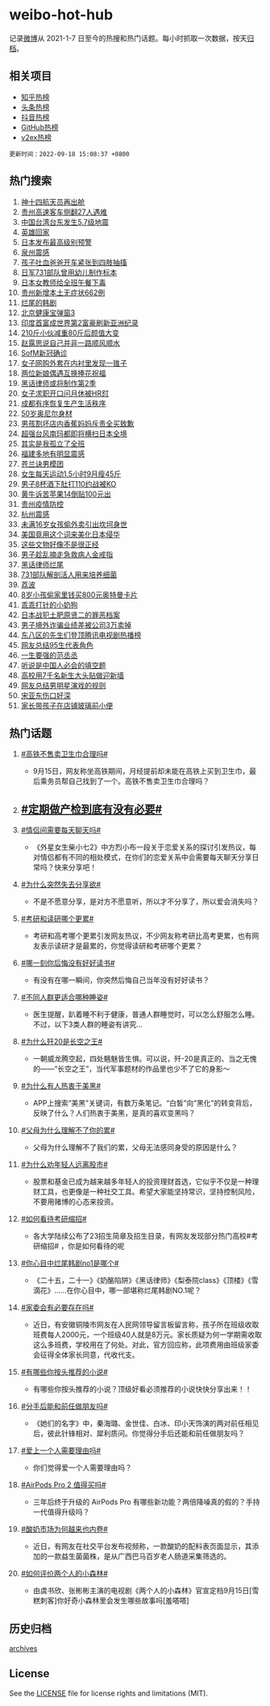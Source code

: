 # weibo-hot-hub

记录[微博](https://www.weibo.com)从 2021-1-7 日至今的热搜和热门话题。每小时抓取一次数据，按天[归档](archives)。

## 相关项目

- [知乎热榜](https://github.com/lonnyzhang423/zhihu-hot-hub)
- [头条热榜](https://github.com/lonnyzhang423/toutiao-hot-hub)
- [抖音热榜](https://github.com/lonnyzhang423/douyin-hot-hub)
- [GitHub热榜](https://github.com/lonnyzhang423/github-hot-hub)
- [v2ex热榜](https://github.com/lonnyzhang423/v2ex-hot-hub)


`更新时间：2022-09-18 15:08:37 +0800`

## 热门搜索

1. [神十四航天员再出舱](https://m.weibo.cn/search?containerid=100103type%3D1%26t%3D10%26q%3D%23%E7%A5%9E%E5%8D%81%E5%9B%9B%E8%88%AA%E5%A4%A9%E5%91%98%E5%86%8D%E5%87%BA%E8%88%B1%23&stream_entry_id=51&isnewpage=1&extparam=seat%3D1%26dgr%3D0%26filter_type%3Drealtimehot%26c_type%3D51%26pos%3D0%26cate%3D10103%26display_time%3D1663484916%26pre_seqid%3D1663484916438922721255&luicode=10000011&lfid=106003type%253D25%2526t%253D3%2526disable_hot%253D1%2526filter_type%253Drealtimehot)
1. [贵州高速客车侧翻27人遇难](https://m.weibo.cn/search?containerid=100103type%3D1%26t%3D10%26q%3D%E8%B4%B5%E5%B7%9E%E9%AB%98%E9%80%9F%E5%AE%A2%E8%BD%A6%E4%BE%A7%E7%BF%BB27%E4%BA%BA%E9%81%87%E9%9A%BE&stream_entry_id=31&isnewpage=1&extparam=seat%3D1%26band_rank%3D1%26filter_type%3Drealtimehot%26flag%3D16%26pos%3D0%26dgr%3D0%26lcate%3D5001%26realpos%3D1%26q%3D%25E8%25B4%25B5%25E5%25B7%259E%25E9%25AB%2598%25E9%2580%259F%25E5%25AE%25A2%25E8%25BD%25A6%25E4%25BE%25A7%25E7%25BF%25BB27%25E4%25BA%25BA%25E9%2581%2587%25E9%259A%25BE%26c_type%3D31%26cate%3D0%26display_time%3D1663484916%26pre_seqid%3D1663484916438922721255&luicode=10000011&lfid=106003type%253D25%2526t%253D3%2526disable_hot%253D1%2526filter_type%253Drealtimehot)
1. [中国台湾台东发生5.7级地震](https://m.weibo.cn/search?containerid=100103type%3D1%26t%3D10%26q%3D%23%E4%B8%AD%E5%9B%BD%E5%8F%B0%E6%B9%BE%E5%8F%B0%E4%B8%9C%E5%8F%91%E7%94%9F5.7%E7%BA%A7%E5%9C%B0%E9%9C%87%23&stream_entry_id=31&isnewpage=1&extparam=seat%3D1%26band_rank%3D2%26filter_type%3Drealtimehot%26flag%3D1%26pos%3D1%26dgr%3D0%26lcate%3D5001%26realpos%3D2%26q%3D%2523%25E4%25B8%25AD%25E5%259B%25BD%25E5%258F%25B0%25E6%25B9%25BE%25E5%258F%25B0%25E4%25B8%259C%25E5%258F%2591%25E7%2594%259F5.7%25E7%25BA%25A7%25E5%259C%25B0%25E9%259C%2587%2523%26c_type%3D31%26cate%3D0%26display_time%3D1663484916%26pre_seqid%3D1663484916438922721255&luicode=10000011&lfid=106003type%253D25%2526t%253D3%2526disable_hot%253D1%2526filter_type%253Drealtimehot)
1. [英雄回家](https://m.weibo.cn/search?containerid=100103type%3D1%26t%3D10%26q%3D%23%E8%8B%B1%E9%9B%84%E5%9B%9E%E5%AE%B6%23&stream_entry_id=31&isnewpage=1&extparam=seat%3D1%26band_rank%3D3%26filter_type%3Drealtimehot%26flag%3D0%26pos%3D2%26dgr%3D0%26lcate%3D5001%26realpos%3D3%26q%3D%2523%25E8%258B%25B1%25E9%259B%2584%25E5%259B%259E%25E5%25AE%25B6%2523%26c_type%3D31%26cate%3D0%26display_time%3D1663484916%26pre_seqid%3D1663484916438922721255&luicode=10000011&lfid=106003type%253D25%2526t%253D3%2526disable_hot%253D1%2526filter_type%253Drealtimehot)
1. [日本发布最高级别预警](https://m.weibo.cn/search?containerid=100103type%3D1%26t%3D10%26q%3D%23%E6%97%A5%E6%9C%AC%E5%8F%91%E5%B8%83%E6%9C%80%E9%AB%98%E7%BA%A7%E5%88%AB%E9%A2%84%E8%AD%A6%23&stream_entry_id=31&isnewpage=1&extparam=seat%3D1%26band_rank%3D4%26filter_type%3Drealtimehot%26flag%3D0%26pos%3D3%26dgr%3D0%26lcate%3D5001%26realpos%3D4%26q%3D%2523%25E6%2597%25A5%25E6%259C%25AC%25E5%258F%2591%25E5%25B8%2583%25E6%259C%2580%25E9%25AB%2598%25E7%25BA%25A7%25E5%2588%25AB%25E9%25A2%2584%25E8%25AD%25A6%2523%26c_type%3D31%26cate%3D0%26display_time%3D1663484916%26pre_seqid%3D1663484916438922721255&luicode=10000011&lfid=106003type%253D25%2526t%253D3%2526disable_hot%253D1%2526filter_type%253Drealtimehot)
1. [泉州震感](https://m.weibo.cn/search?containerid=100103type%3D1%26t%3D10%26q%3D%23%E6%B3%89%E5%B7%9E%E9%9C%87%E6%84%9F%23&stream_entry_id=31&isnewpage=1&extparam=seat%3D1%26band_rank%3D5%26filter_type%3Drealtimehot%26flag%3D1%26pos%3D4%26dgr%3D0%26lcate%3D5001%26realpos%3D5%26q%3D%2523%25E6%25B3%2589%25E5%25B7%259E%25E9%259C%2587%25E6%2584%259F%2523%26c_type%3D31%26cate%3D0%26display_time%3D1663484916%26pre_seqid%3D1663484916438922721255&luicode=10000011&lfid=106003type%253D25%2526t%253D3%2526disable_hot%253D1%2526filter_type%253Drealtimehot)
1. [孩子吐血爸爸开车紧张到四肢抽搐](https://m.weibo.cn/search?containerid=100103type%3D1%26t%3D10%26q%3D%23%E5%AD%A9%E5%AD%90%E5%90%90%E8%A1%80%E7%88%B8%E7%88%B8%E5%BC%80%E8%BD%A6%E7%B4%A7%E5%BC%A0%E5%88%B0%E5%9B%9B%E8%82%A2%E6%8A%BD%E6%90%90%23&stream_entry_id=31&isnewpage=1&extparam=seat%3D1%26band_rank%3D6%26filter_type%3Drealtimehot%26flag%3D2%26pos%3D5%26dgr%3D0%26lcate%3D5001%26realpos%3D6%26q%3D%2523%25E5%25AD%25A9%25E5%25AD%2590%25E5%2590%2590%25E8%25A1%2580%25E7%2588%25B8%25E7%2588%25B8%25E5%25BC%2580%25E8%25BD%25A6%25E7%25B4%25A7%25E5%25BC%25A0%25E5%2588%25B0%25E5%259B%259B%25E8%2582%25A2%25E6%258A%25BD%25E6%2590%2590%2523%26c_type%3D31%26cate%3D0%26display_time%3D1663484916%26pre_seqid%3D1663484916438922721255&luicode=10000011&lfid=106003type%253D25%2526t%253D3%2526disable_hot%253D1%2526filter_type%253Drealtimehot)
1. [日军731部队曾用幼儿制作标本](https://m.weibo.cn/search?containerid=100103type%3D1%26t%3D10%26q%3D%23%E6%97%A5%E5%86%9B731%E9%83%A8%E9%98%9F%E6%9B%BE%E7%94%A8%E5%B9%BC%E5%84%BF%E5%88%B6%E4%BD%9C%E6%A0%87%E6%9C%AC%23&stream_entry_id=31&isnewpage=1&extparam=seat%3D1%26band_rank%3D7%26filter_type%3Drealtimehot%26flag%3D16%26pos%3D6%26dgr%3D0%26lcate%3D5001%26realpos%3D7%26q%3D%2523%25E6%2597%25A5%25E5%2586%259B731%25E9%2583%25A8%25E9%2598%259F%25E6%259B%25BE%25E7%2594%25A8%25E5%25B9%25BC%25E5%2584%25BF%25E5%2588%25B6%25E4%25BD%259C%25E6%25A0%2587%25E6%259C%25AC%2523%26c_type%3D31%26cate%3D0%26display_time%3D1663484916%26pre_seqid%3D1663484916438922721255&luicode=10000011&lfid=106003type%253D25%2526t%253D3%2526disable_hot%253D1%2526filter_type%253Drealtimehot)
1. [日本女教师给全班午餐下毒](https://m.weibo.cn/search?containerid=100103type%3D1%26t%3D10%26q%3D%23%E6%97%A5%E6%9C%AC%E5%A5%B3%E6%95%99%E5%B8%88%E7%BB%99%E5%85%A8%E7%8F%AD%E5%8D%88%E9%A4%90%E4%B8%8B%E6%AF%92%23&stream_entry_id=31&isnewpage=1&extparam=seat%3D1%26band_rank%3D8%26filter_type%3Drealtimehot%26flag%3D1%26pos%3D7%26dgr%3D0%26lcate%3D5001%26realpos%3D8%26q%3D%2523%25E6%2597%25A5%25E6%259C%25AC%25E5%25A5%25B3%25E6%2595%2599%25E5%25B8%2588%25E7%25BB%2599%25E5%2585%25A8%25E7%258F%25AD%25E5%258D%2588%25E9%25A4%2590%25E4%25B8%258B%25E6%25AF%2592%2523%26c_type%3D31%26cate%3D0%26display_time%3D1663484916%26pre_seqid%3D1663484916438922721255&luicode=10000011&lfid=106003type%253D25%2526t%253D3%2526disable_hot%253D1%2526filter_type%253Drealtimehot)
1. [贵州新增本土无症状662例](https://m.weibo.cn/search?containerid=100103type%3D1%26t%3D10%26q%3D%23%E8%B4%B5%E5%B7%9E%E6%96%B0%E5%A2%9E%E6%9C%AC%E5%9C%9F%E6%97%A0%E7%97%87%E7%8A%B6662%E4%BE%8B%23&stream_entry_id=31&isnewpage=1&extparam=seat%3D1%26band_rank%3D9%26filter_type%3Drealtimehot%26flag%3D0%26pos%3D8%26dgr%3D0%26lcate%3D5001%26realpos%3D9%26q%3D%2523%25E8%25B4%25B5%25E5%25B7%259E%25E6%2596%25B0%25E5%25A2%259E%25E6%259C%25AC%25E5%259C%259F%25E6%2597%25A0%25E7%2597%2587%25E7%258A%25B6662%25E4%25BE%258B%2523%26c_type%3D31%26cate%3D0%26display_time%3D1663484916%26pre_seqid%3D1663484916438922721255&luicode=10000011&lfid=106003type%253D25%2526t%253D3%2526disable_hot%253D1%2526filter_type%253Drealtimehot)
1. [烂尾的韩剧](https://m.weibo.cn/search?containerid=100103type%3D1%26t%3D10%26q%3D%23%E7%83%82%E5%B0%BE%E7%9A%84%E9%9F%A9%E5%89%A7%23&stream_entry_id=31&isnewpage=1&extparam=seat%3D1%26band_rank%3D10%26filter_type%3Drealtimehot%26flag%3D0%26pos%3D9%26dgr%3D0%26lcate%3D5001%26realpos%3D10%26q%3D%2523%25E7%2583%2582%25E5%25B0%25BE%25E7%259A%2584%25E9%259F%25A9%25E5%2589%25A7%2523%26c_type%3D31%26cate%3D0%26display_time%3D1663484916%26pre_seqid%3D1663484916438922721255&luicode=10000011&lfid=106003type%253D25%2526t%253D3%2526disable_hot%253D1%2526filter_type%253Drealtimehot)
1. [北京健康宝弹窗3](https://m.weibo.cn/search?containerid=100103type%3D1%26t%3D10%26q%3D%E5%8C%97%E4%BA%AC%E5%81%A5%E5%BA%B7%E5%AE%9D%E5%BC%B9%E7%AA%973&stream_entry_id=31&isnewpage=1&extparam=seat%3D1%26band_rank%3D11%26filter_type%3Drealtimehot%26flag%3D1%26pos%3D10%26dgr%3D0%26lcate%3D5001%26realpos%3D11%26q%3D%25E5%258C%2597%25E4%25BA%25AC%25E5%2581%25A5%25E5%25BA%25B7%25E5%25AE%259D%25E5%25BC%25B9%25E7%25AA%25973%26c_type%3D31%26cate%3D0%26display_time%3D1663484916%26pre_seqid%3D1663484916438922721255&luicode=10000011&lfid=106003type%253D25%2526t%253D3%2526disable_hot%253D1%2526filter_type%253Drealtimehot)
1. [印度首富成世界第2富豪刷新亚洲纪录](https://m.weibo.cn/search?containerid=100103type%3D1%26t%3D10%26q%3D%23%E5%8D%B0%E5%BA%A6%E9%A6%96%E5%AF%8C%E6%88%90%E4%B8%96%E7%95%8C%E7%AC%AC2%E5%AF%8C%E8%B1%AA%E5%88%B7%E6%96%B0%E4%BA%9A%E6%B4%B2%E7%BA%AA%E5%BD%95%23&stream_entry_id=31&isnewpage=1&extparam=seat%3D1%26band_rank%3D12%26filter_type%3Drealtimehot%26flag%3D1%26pos%3D11%26dgr%3D0%26lcate%3D5001%26realpos%3D12%26q%3D%2523%25E5%258D%25B0%25E5%25BA%25A6%25E9%25A6%2596%25E5%25AF%258C%25E6%2588%2590%25E4%25B8%2596%25E7%2595%258C%25E7%25AC%25AC2%25E5%25AF%258C%25E8%25B1%25AA%25E5%2588%25B7%25E6%2596%25B0%25E4%25BA%259A%25E6%25B4%25B2%25E7%25BA%25AA%25E5%25BD%2595%2523%26c_type%3D31%26cate%3D0%26display_time%3D1663484916%26pre_seqid%3D1663484916438922721255&luicode=10000011&lfid=106003type%253D25%2526t%253D3%2526disable_hot%253D1%2526filter_type%253Drealtimehot)
1. [210斤小伙减重80斤后颜值大变](https://m.weibo.cn/search?containerid=100103type%3D1%26t%3D10%26q%3D%23210%E6%96%A4%E5%B0%8F%E4%BC%99%E5%87%8F%E9%87%8D80%E6%96%A4%E5%90%8E%E9%A2%9C%E5%80%BC%E5%A4%A7%E5%8F%98%23&stream_entry_id=31&isnewpage=1&extparam=seat%3D1%26band_rank%3D13%26filter_type%3Drealtimehot%26flag%3D0%26pos%3D12%26dgr%3D0%26lcate%3D5001%26realpos%3D13%26q%3D%2523210%25E6%2596%25A4%25E5%25B0%258F%25E4%25BC%2599%25E5%2587%258F%25E9%2587%258D80%25E6%2596%25A4%25E5%2590%258E%25E9%25A2%259C%25E5%2580%25BC%25E5%25A4%25A7%25E5%258F%2598%2523%26c_type%3D31%26cate%3D0%26display_time%3D1663484916%26pre_seqid%3D1663484916438922721255&luicode=10000011&lfid=106003type%253D25%2526t%253D3%2526disable_hot%253D1%2526filter_type%253Drealtimehot)
1. [赵露思说自己并非一路顺风顺水](https://m.weibo.cn/search?containerid=100103type%3D1%26t%3D10%26q%3D%23%E8%B5%B5%E9%9C%B2%E6%80%9D%E8%AF%B4%E8%87%AA%E5%B7%B1%E5%B9%B6%E9%9D%9E%E4%B8%80%E8%B7%AF%E9%A1%BA%E9%A3%8E%E9%A1%BA%E6%B0%B4%23&stream_entry_id=31&isnewpage=1&extparam=seat%3D1%26band_rank%3D14%26filter_type%3Drealtimehot%26flag%3D2%26pos%3D13%26dgr%3D0%26lcate%3D5001%26realpos%3D14%26q%3D%2523%25E8%25B5%25B5%25E9%259C%25B2%25E6%2580%259D%25E8%25AF%25B4%25E8%2587%25AA%25E5%25B7%25B1%25E5%25B9%25B6%25E9%259D%259E%25E4%25B8%2580%25E8%25B7%25AF%25E9%25A1%25BA%25E9%25A3%258E%25E9%25A1%25BA%25E6%25B0%25B4%2523%26c_type%3D31%26cate%3D0%26display_time%3D1663484916%26pre_seqid%3D1663484916438922721255&luicode=10000011&lfid=106003type%253D25%2526t%253D3%2526disable_hot%253D1%2526filter_type%253Drealtimehot)
1. [SofM新冠确诊](https://m.weibo.cn/search?containerid=100103type%3D1%26t%3D10%26q%3D%23SofM%E6%96%B0%E5%86%A0%E7%A1%AE%E8%AF%8A%23&stream_entry_id=31&isnewpage=1&extparam=seat%3D1%26band_rank%3D15%26filter_type%3Drealtimehot%26flag%3D1%26pos%3D14%26dgr%3D0%26lcate%3D5001%26realpos%3D15%26q%3D%2523SofM%25E6%2596%25B0%25E5%2586%25A0%25E7%25A1%25AE%25E8%25AF%258A%2523%26c_type%3D31%26cate%3D0%26display_time%3D1663484916%26pre_seqid%3D1663484916438922721255&luicode=10000011&lfid=106003type%253D25%2526t%253D3%2526disable_hot%253D1%2526filter_type%253Drealtimehot)
1. [女子网购外套在内衬里发现一锥子](https://m.weibo.cn/search?containerid=100103type%3D1%26t%3D10%26q%3D%23%E5%A5%B3%E5%AD%90%E7%BD%91%E8%B4%AD%E5%A4%96%E5%A5%97%E5%9C%A8%E5%86%85%E8%A1%AC%E9%87%8C%E5%8F%91%E7%8E%B0%E4%B8%80%E9%94%A5%E5%AD%90%23&stream_entry_id=31&isnewpage=1&extparam=seat%3D1%26band_rank%3D16%26filter_type%3Drealtimehot%26flag%3D1%26pos%3D15%26dgr%3D0%26lcate%3D5001%26realpos%3D16%26q%3D%2523%25E5%25A5%25B3%25E5%25AD%2590%25E7%25BD%2591%25E8%25B4%25AD%25E5%25A4%2596%25E5%25A5%2597%25E5%259C%25A8%25E5%2586%2585%25E8%25A1%25AC%25E9%2587%258C%25E5%258F%2591%25E7%258E%25B0%25E4%25B8%2580%25E9%2594%25A5%25E5%25AD%2590%2523%26c_type%3D31%26cate%3D0%26display_time%3D1663484916%26pre_seqid%3D1663484916438922721255&luicode=10000011&lfid=106003type%253D25%2526t%253D3%2526disable_hot%253D1%2526filter_type%253Drealtimehot)
1. [两位新娘偶遇互换捧花祝福](https://m.weibo.cn/search?containerid=100103type%3D1%26t%3D10%26q%3D%23%E4%B8%A4%E4%BD%8D%E6%96%B0%E5%A8%98%E5%81%B6%E9%81%87%E4%BA%92%E6%8D%A2%E6%8D%A7%E8%8A%B1%E7%A5%9D%E7%A6%8F%23&stream_entry_id=31&isnewpage=1&extparam=seat%3D1%26band_rank%3D17%26filter_type%3Drealtimehot%26flag%3D0%26pos%3D16%26dgr%3D0%26lcate%3D5001%26realpos%3D17%26q%3D%2523%25E4%25B8%25A4%25E4%25BD%258D%25E6%2596%25B0%25E5%25A8%2598%25E5%2581%25B6%25E9%2581%2587%25E4%25BA%2592%25E6%258D%25A2%25E6%258D%25A7%25E8%258A%25B1%25E7%25A5%259D%25E7%25A6%258F%2523%26c_type%3D31%26cate%3D0%26display_time%3D1663484916%26pre_seqid%3D1663484916438922721255&luicode=10000011&lfid=106003type%253D25%2526t%253D3%2526disable_hot%253D1%2526filter_type%253Drealtimehot)
1. [黑话律师或将制作第2季](https://m.weibo.cn/search?containerid=100103type%3D1%26t%3D10%26q%3D%23%E9%BB%91%E8%AF%9D%E5%BE%8B%E5%B8%88%E6%88%96%E5%B0%86%E5%88%B6%E4%BD%9C%E7%AC%AC2%E5%AD%A3%23&stream_entry_id=31&isnewpage=1&extparam=seat%3D1%26band_rank%3D18%26filter_type%3Drealtimehot%26flag%3D1%26pos%3D17%26dgr%3D0%26lcate%3D5001%26realpos%3D18%26q%3D%2523%25E9%25BB%2591%25E8%25AF%259D%25E5%25BE%258B%25E5%25B8%2588%25E6%2588%2596%25E5%25B0%2586%25E5%2588%25B6%25E4%25BD%259C%25E7%25AC%25AC2%25E5%25AD%25A3%2523%26c_type%3D31%26cate%3D0%26display_time%3D1663484916%26pre_seqid%3D1663484916438922721255&luicode=10000011&lfid=106003type%253D25%2526t%253D3%2526disable_hot%253D1%2526filter_type%253Drealtimehot)
1. [女子求职开口问月休被HR怼](https://m.weibo.cn/search?containerid=100103type%3D1%26t%3D10%26q%3D%23%E5%A5%B3%E5%AD%90%E6%B1%82%E8%81%8C%E5%BC%80%E5%8F%A3%E9%97%AE%E6%9C%88%E4%BC%91%E8%A2%ABHR%E6%80%BC%23&stream_entry_id=31&isnewpage=1&extparam=seat%3D1%26band_rank%3D19%26filter_type%3Drealtimehot%26flag%3D1%26pos%3D18%26dgr%3D0%26lcate%3D5001%26realpos%3D19%26q%3D%2523%25E5%25A5%25B3%25E5%25AD%2590%25E6%25B1%2582%25E8%2581%258C%25E5%25BC%2580%25E5%258F%25A3%25E9%2597%25AE%25E6%259C%2588%25E4%25BC%2591%25E8%25A2%25ABHR%25E6%2580%25BC%2523%26c_type%3D31%26cate%3D0%26display_time%3D1663484916%26pre_seqid%3D1663484916438922721255&luicode=10000011&lfid=106003type%253D25%2526t%253D3%2526disable_hot%253D1%2526filter_type%253Drealtimehot)
1. [成都有序恢复生产生活秩序](https://m.weibo.cn/search?containerid=100103type%3D1%26t%3D10%26q%3D%E6%88%90%E9%83%BD%E6%9C%89%E5%BA%8F%E6%81%A2%E5%A4%8D%E7%94%9F%E4%BA%A7%E7%94%9F%E6%B4%BB%E7%A7%A9%E5%BA%8F&stream_entry_id=31&isnewpage=1&extparam=seat%3D1%26band_rank%3D20%26filter_type%3Drealtimehot%26flag%3D1%26pos%3D19%26dgr%3D0%26lcate%3D5001%26realpos%3D20%26q%3D%25E6%2588%2590%25E9%2583%25BD%25E6%259C%2589%25E5%25BA%258F%25E6%2581%25A2%25E5%25A4%258D%25E7%2594%259F%25E4%25BA%25A7%25E7%2594%259F%25E6%25B4%25BB%25E7%25A7%25A9%25E5%25BA%258F%26c_type%3D31%26cate%3D0%26display_time%3D1663484916%26pre_seqid%3D1663484916438922721255&luicode=10000011&lfid=106003type%253D25%2526t%253D3%2526disable_hot%253D1%2526filter_type%253Drealtimehot)
1. [50岁奥尼尔身材](https://m.weibo.cn/search?containerid=100103type%3D1%26t%3D10%26q%3D%2350%E5%B2%81%E5%A5%A5%E5%B0%BC%E5%B0%94%E8%BA%AB%E6%9D%90%23&stream_entry_id=31&isnewpage=1&extparam=seat%3D1%26band_rank%3D21%26filter_type%3Drealtimehot%26flag%3D0%26pos%3D20%26dgr%3D0%26lcate%3D5001%26realpos%3D21%26q%3D%252350%25E5%25B2%2581%25E5%25A5%25A5%25E5%25B0%25BC%25E5%25B0%2594%25E8%25BA%25AB%25E6%259D%2590%2523%26c_type%3D31%26cate%3D0%26display_time%3D1663484916%26pre_seqid%3D1663484916438922721255&luicode=10000011&lfid=106003type%253D25%2526t%253D3%2526disable_hot%253D1%2526filter_type%253Drealtimehot)
1. [男孩割坏店内香蕉妈妈斥责全买致歉](https://m.weibo.cn/search?containerid=100103type%3D1%26t%3D10%26q%3D%23%E7%94%B7%E5%AD%A9%E5%89%B2%E5%9D%8F%E5%BA%97%E5%86%85%E9%A6%99%E8%95%89%E5%A6%88%E5%A6%88%E6%96%A5%E8%B4%A3%E5%85%A8%E4%B9%B0%E8%87%B4%E6%AD%89%23&stream_entry_id=31&isnewpage=1&extparam=seat%3D1%26band_rank%3D22%26filter_type%3Drealtimehot%26flag%3D2%26pos%3D21%26dgr%3D0%26lcate%3D5001%26realpos%3D22%26q%3D%2523%25E7%2594%25B7%25E5%25AD%25A9%25E5%2589%25B2%25E5%259D%258F%25E5%25BA%2597%25E5%2586%2585%25E9%25A6%2599%25E8%2595%2589%25E5%25A6%2588%25E5%25A6%2588%25E6%2596%25A5%25E8%25B4%25A3%25E5%2585%25A8%25E4%25B9%25B0%25E8%2587%25B4%25E6%25AD%2589%2523%26c_type%3D31%26cate%3D0%26display_time%3D1663484916%26pre_seqid%3D1663484916438922721255&luicode=10000011&lfid=106003type%253D25%2526t%253D3%2526disable_hot%253D1%2526filter_type%253Drealtimehot)
1. [超强台风南玛都即将横扫日本全境](https://m.weibo.cn/search?containerid=100103type%3D1%26t%3D10%26q%3D%23%E8%B6%85%E5%BC%BA%E5%8F%B0%E9%A3%8E%E5%8D%97%E7%8E%9B%E9%83%BD%E5%8D%B3%E5%B0%86%E6%A8%AA%E6%89%AB%E6%97%A5%E6%9C%AC%E5%85%A8%E5%A2%83%23&stream_entry_id=31&isnewpage=1&extparam=seat%3D1%26band_rank%3D23%26filter_type%3Drealtimehot%26flag%3D0%26pos%3D22%26dgr%3D0%26lcate%3D5001%26realpos%3D23%26q%3D%2523%25E8%25B6%2585%25E5%25BC%25BA%25E5%258F%25B0%25E9%25A3%258E%25E5%258D%2597%25E7%258E%259B%25E9%2583%25BD%25E5%258D%25B3%25E5%25B0%2586%25E6%25A8%25AA%25E6%2589%25AB%25E6%2597%25A5%25E6%259C%25AC%25E5%2585%25A8%25E5%25A2%2583%2523%26c_type%3D31%26cate%3D0%26display_time%3D1663484916%26pre_seqid%3D1663484916438922721255&luicode=10000011&lfid=106003type%253D25%2526t%253D3%2526disable_hot%253D1%2526filter_type%253Drealtimehot)
1. [其实是我孤立了全班](https://m.weibo.cn/search?containerid=100103type%3D1%26t%3D10%26q%3D%23%E5%85%B6%E5%AE%9E%E6%98%AF%E6%88%91%E5%AD%A4%E7%AB%8B%E4%BA%86%E5%85%A8%E7%8F%AD%23&stream_entry_id=31&isnewpage=1&extparam=seat%3D1%26band_rank%3D24%26filter_type%3Drealtimehot%26flag%3D0%26pos%3D23%26dgr%3D0%26lcate%3D5001%26realpos%3D24%26q%3D%2523%25E5%2585%25B6%25E5%25AE%259E%25E6%2598%25AF%25E6%2588%2591%25E5%25AD%25A4%25E7%25AB%258B%25E4%25BA%2586%25E5%2585%25A8%25E7%258F%25AD%2523%26c_type%3D31%26cate%3D0%26display_time%3D1663484916%26pre_seqid%3D1663484916438922721255&luicode=10000011&lfid=106003type%253D25%2526t%253D3%2526disable_hot%253D1%2526filter_type%253Drealtimehot)
1. [福建多地有明显震感](https://m.weibo.cn/search?containerid=100103type%3D1%26t%3D10%26q%3D%23%E7%A6%8F%E5%BB%BA%E5%A4%9A%E5%9C%B0%E6%9C%89%E6%98%8E%E6%98%BE%E9%9C%87%E6%84%9F%23&stream_entry_id=31&isnewpage=1&extparam=seat%3D1%26band_rank%3D25%26filter_type%3Drealtimehot%26flag%3D0%26pos%3D24%26dgr%3D0%26lcate%3D5001%26realpos%3D25%26q%3D%2523%25E7%25A6%258F%25E5%25BB%25BA%25E5%25A4%259A%25E5%259C%25B0%25E6%259C%2589%25E6%2598%258E%25E6%2598%25BE%25E9%259C%2587%25E6%2584%259F%2523%26c_type%3D31%26cate%3D0%26display_time%3D1663484916%26pre_seqid%3D1663484916438922721255&luicode=10000011&lfid=106003type%253D25%2526t%253D3%2526disable_hot%253D1%2526filter_type%253Drealtimehot)
1. [苍兰诀男模团](https://m.weibo.cn/search?containerid=100103type%3D1%26t%3D10%26q%3D%23%E8%8B%8D%E5%85%B0%E8%AF%80%E7%94%B7%E6%A8%A1%E5%9B%A2%23&stream_entry_id=31&isnewpage=1&extparam=seat%3D1%26band_rank%3D26%26filter_type%3Drealtimehot%26flag%3D1%26pos%3D25%26dgr%3D0%26lcate%3D5001%26realpos%3D26%26q%3D%2523%25E8%258B%258D%25E5%2585%25B0%25E8%25AF%2580%25E7%2594%25B7%25E6%25A8%25A1%25E5%259B%25A2%2523%26c_type%3D31%26cate%3D0%26display_time%3D1663484916%26pre_seqid%3D1663484916438922721255&luicode=10000011&lfid=106003type%253D25%2526t%253D3%2526disable_hot%253D1%2526filter_type%253Drealtimehot)
1. [女生每天运动1.5小时9月瘦45斤](https://m.weibo.cn/search?containerid=100103type%3D1%26t%3D10%26q%3D%23%E5%A5%B3%E7%94%9F%E6%AF%8F%E5%A4%A9%E8%BF%90%E5%8A%A81.5%E5%B0%8F%E6%97%B69%E6%9C%88%E7%98%A645%E6%96%A4%23&stream_entry_id=31&isnewpage=1&extparam=seat%3D1%26band_rank%3D27%26filter_type%3Drealtimehot%26flag%3D1%26pos%3D26%26dgr%3D0%26lcate%3D5001%26realpos%3D27%26q%3D%2523%25E5%25A5%25B3%25E7%2594%259F%25E6%25AF%258F%25E5%25A4%25A9%25E8%25BF%2590%25E5%258A%25A81.5%25E5%25B0%258F%25E6%2597%25B69%25E6%259C%2588%25E7%2598%25A645%25E6%2596%25A4%2523%26c_type%3D31%26cate%3D0%26display_time%3D1663484916%26pre_seqid%3D1663484916438922721255&luicode=10000011&lfid=106003type%253D25%2526t%253D3%2526disable_hot%253D1%2526filter_type%253Drealtimehot)
1. [男子8杯酒下肚打110约战被KO](https://m.weibo.cn/search?containerid=100103type%3D1%26t%3D10%26q%3D%23%E7%94%B7%E5%AD%908%E6%9D%AF%E9%85%92%E4%B8%8B%E8%82%9A%E6%89%93110%E7%BA%A6%E6%88%98%E8%A2%ABKO%23&stream_entry_id=31&isnewpage=1&extparam=seat%3D1%26band_rank%3D28%26filter_type%3Drealtimehot%26flag%3D0%26pos%3D27%26dgr%3D0%26lcate%3D5001%26realpos%3D28%26q%3D%2523%25E7%2594%25B7%25E5%25AD%25908%25E6%259D%25AF%25E9%2585%2592%25E4%25B8%258B%25E8%2582%259A%25E6%2589%2593110%25E7%25BA%25A6%25E6%2588%2598%25E8%25A2%25ABKO%2523%26c_type%3D31%26cate%3D0%26display_time%3D1663484916%26pre_seqid%3D1663484916438922721255&luicode=10000011&lfid=106003type%253D25%2526t%253D3%2526disable_hot%253D1%2526filter_type%253Drealtimehot)
1. [黄牛诉苦苹果14倒贴100元出](https://m.weibo.cn/search?containerid=100103type%3D1%26t%3D10%26q%3D%23%E9%BB%84%E7%89%9B%E8%AF%89%E8%8B%A6%E8%8B%B9%E6%9E%9C14%E5%80%92%E8%B4%B4100%E5%85%83%E5%87%BA%23&stream_entry_id=31&isnewpage=1&extparam=seat%3D1%26band_rank%3D29%26filter_type%3Drealtimehot%26flag%3D0%26pos%3D28%26dgr%3D0%26lcate%3D5001%26realpos%3D29%26q%3D%2523%25E9%25BB%2584%25E7%2589%259B%25E8%25AF%2589%25E8%258B%25A6%25E8%258B%25B9%25E6%259E%259C14%25E5%2580%2592%25E8%25B4%25B4100%25E5%2585%2583%25E5%2587%25BA%2523%26c_type%3D31%26cate%3D0%26display_time%3D1663484916%26pre_seqid%3D1663484916438922721255&luicode=10000011&lfid=106003type%253D25%2526t%253D3%2526disable_hot%253D1%2526filter_type%253Drealtimehot)
1. [贵州疫情防控](https://m.weibo.cn/search?containerid=100103type%3D1%26t%3D10%26q%3D%23%E8%B4%B5%E5%B7%9E%E7%96%AB%E6%83%85%E9%98%B2%E6%8E%A7%23&stream_entry_id=31&isnewpage=1&extparam=seat%3D1%26band_rank%3D30%26filter_type%3Drealtimehot%26flag%3D0%26pos%3D29%26dgr%3D0%26lcate%3D5001%26realpos%3D30%26q%3D%2523%25E8%25B4%25B5%25E5%25B7%259E%25E7%2596%25AB%25E6%2583%2585%25E9%2598%25B2%25E6%258E%25A7%2523%26c_type%3D31%26cate%3D0%26display_time%3D1663484916%26pre_seqid%3D1663484916438922721255&luicode=10000011&lfid=106003type%253D25%2526t%253D3%2526disable_hot%253D1%2526filter_type%253Drealtimehot)
1. [杭州震感](https://m.weibo.cn/search?containerid=100103type%3D1%26t%3D10%26q%3D%23%E6%9D%AD%E5%B7%9E%E9%9C%87%E6%84%9F%23&stream_entry_id=31&isnewpage=1&extparam=seat%3D1%26band_rank%3D31%26filter_type%3Drealtimehot%26flag%3D0%26pos%3D30%26dgr%3D0%26lcate%3D5001%26realpos%3D31%26q%3D%2523%25E6%259D%25AD%25E5%25B7%259E%25E9%259C%2587%25E6%2584%259F%2523%26c_type%3D31%26cate%3D0%26display_time%3D1663484916%26pre_seqid%3D1663484916438922721255&luicode=10000011&lfid=106003type%253D25%2526t%253D3%2526disable_hot%253D1%2526filter_type%253Drealtimehot)
1. [未满16岁女孩偷外卖引出坎坷身世](https://m.weibo.cn/search?containerid=100103type%3D1%26t%3D10%26q%3D%23%E6%9C%AA%E6%BB%A116%E5%B2%81%E5%A5%B3%E5%AD%A9%E5%81%B7%E5%A4%96%E5%8D%96%E5%BC%95%E5%87%BA%E5%9D%8E%E5%9D%B7%E8%BA%AB%E4%B8%96%23&stream_entry_id=31&isnewpage=1&extparam=seat%3D1%26band_rank%3D32%26filter_type%3Drealtimehot%26flag%3D0%26pos%3D31%26dgr%3D0%26lcate%3D5001%26realpos%3D32%26q%3D%2523%25E6%259C%25AA%25E6%25BB%25A116%25E5%25B2%2581%25E5%25A5%25B3%25E5%25AD%25A9%25E5%2581%25B7%25E5%25A4%2596%25E5%258D%2596%25E5%25BC%2595%25E5%2587%25BA%25E5%259D%258E%25E5%259D%25B7%25E8%25BA%25AB%25E4%25B8%2596%2523%26c_type%3D31%26cate%3D0%26display_time%3D1663484916%26pre_seqid%3D1663484916438922721255&luicode=10000011&lfid=106003type%253D25%2526t%253D3%2526disable_hot%253D1%2526filter_type%253Drealtimehot)
1. [美国竟用这个词来美化日本侵华](https://m.weibo.cn/search?containerid=100103type%3D1%26t%3D10%26q%3D%23%E7%BE%8E%E5%9B%BD%E7%AB%9F%E7%94%A8%E8%BF%99%E4%B8%AA%E8%AF%8D%E6%9D%A5%E7%BE%8E%E5%8C%96%E6%97%A5%E6%9C%AC%E4%BE%B5%E5%8D%8E%23&stream_entry_id=31&isnewpage=1&extparam=seat%3D1%26band_rank%3D33%26filter_type%3Drealtimehot%26flag%3D0%26pos%3D32%26dgr%3D0%26lcate%3D5001%26realpos%3D33%26q%3D%2523%25E7%25BE%258E%25E5%259B%25BD%25E7%25AB%259F%25E7%2594%25A8%25E8%25BF%2599%25E4%25B8%25AA%25E8%25AF%258D%25E6%259D%25A5%25E7%25BE%258E%25E5%258C%2596%25E6%2597%25A5%25E6%259C%25AC%25E4%25BE%25B5%25E5%258D%258E%2523%26c_type%3D31%26cate%3D0%26display_time%3D1663484916%26pre_seqid%3D1663484916438922721255&luicode=10000011&lfid=106003type%253D25%2526t%253D3%2526disable_hot%253D1%2526filter_type%253Drealtimehot)
1. [这些文物好像不是很正经](https://m.weibo.cn/search?containerid=100103type%3D1%26t%3D10%26q%3D%23%E8%BF%99%E4%BA%9B%E6%96%87%E7%89%A9%E5%A5%BD%E5%83%8F%E4%B8%8D%E6%98%AF%E5%BE%88%E6%AD%A3%E7%BB%8F%23&stream_entry_id=31&isnewpage=1&extparam=seat%3D1%26band_rank%3D34%26filter_type%3Drealtimehot%26flag%3D1%26pos%3D33%26dgr%3D0%26lcate%3D5001%26realpos%3D34%26q%3D%2523%25E8%25BF%2599%25E4%25BA%259B%25E6%2596%2587%25E7%2589%25A9%25E5%25A5%25BD%25E5%2583%258F%25E4%25B8%258D%25E6%2598%25AF%25E5%25BE%2588%25E6%25AD%25A3%25E7%25BB%258F%2523%26c_type%3D31%26cate%3D0%26display_time%3D1663484916%26pre_seqid%3D1663484916438922721255&luicode=10000011&lfid=106003type%253D25%2526t%253D3%2526disable_hot%253D1%2526filter_type%253Drealtimehot)
1. [男子趁乱摘走急救病人金戒指](https://m.weibo.cn/search?containerid=100103type%3D1%26t%3D10%26q%3D%23%E7%94%B7%E5%AD%90%E8%B6%81%E4%B9%B1%E6%91%98%E8%B5%B0%E6%80%A5%E6%95%91%E7%97%85%E4%BA%BA%E9%87%91%E6%88%92%E6%8C%87%23&stream_entry_id=31&isnewpage=1&extparam=seat%3D1%26band_rank%3D35%26filter_type%3Drealtimehot%26flag%3D0%26pos%3D34%26dgr%3D0%26lcate%3D5001%26realpos%3D35%26q%3D%2523%25E7%2594%25B7%25E5%25AD%2590%25E8%25B6%2581%25E4%25B9%25B1%25E6%2591%2598%25E8%25B5%25B0%25E6%2580%25A5%25E6%2595%2591%25E7%2597%2585%25E4%25BA%25BA%25E9%2587%2591%25E6%2588%2592%25E6%258C%2587%2523%26c_type%3D31%26cate%3D0%26display_time%3D1663484916%26pre_seqid%3D1663484916438922721255&luicode=10000011&lfid=106003type%253D25%2526t%253D3%2526disable_hot%253D1%2526filter_type%253Drealtimehot)
1. [黑话律师烂尾](https://m.weibo.cn/search?containerid=100103type%3D1%26t%3D10%26q%3D%23%E9%BB%91%E8%AF%9D%E5%BE%8B%E5%B8%88%E7%83%82%E5%B0%BE%23&stream_entry_id=31&isnewpage=1&extparam=seat%3D1%26band_rank%3D36%26filter_type%3Drealtimehot%26flag%3D0%26pos%3D35%26dgr%3D0%26lcate%3D5001%26realpos%3D36%26q%3D%2523%25E9%25BB%2591%25E8%25AF%259D%25E5%25BE%258B%25E5%25B8%2588%25E7%2583%2582%25E5%25B0%25BE%2523%26c_type%3D31%26cate%3D0%26display_time%3D1663484916%26pre_seqid%3D1663484916438922721255&luicode=10000011&lfid=106003type%253D25%2526t%253D3%2526disable_hot%253D1%2526filter_type%253Drealtimehot)
1. [731部队解剖活人用来培养细菌](https://m.weibo.cn/search?containerid=100103type%3D1%26t%3D10%26q%3D%23731%E9%83%A8%E9%98%9F%E8%A7%A3%E5%89%96%E6%B4%BB%E4%BA%BA%E7%94%A8%E6%9D%A5%E5%9F%B9%E5%85%BB%E7%BB%86%E8%8F%8C%23&stream_entry_id=31&isnewpage=1&extparam=seat%3D1%26band_rank%3D37%26filter_type%3Drealtimehot%26flag%3D0%26pos%3D36%26dgr%3D0%26lcate%3D5001%26realpos%3D37%26q%3D%2523731%25E9%2583%25A8%25E9%2598%259F%25E8%25A7%25A3%25E5%2589%2596%25E6%25B4%25BB%25E4%25BA%25BA%25E7%2594%25A8%25E6%259D%25A5%25E5%259F%25B9%25E5%2585%25BB%25E7%25BB%2586%25E8%258F%258C%2523%26c_type%3D31%26cate%3D0%26display_time%3D1663484916%26pre_seqid%3D1663484916438922721255&luicode=10000011&lfid=106003type%253D25%2526t%253D3%2526disable_hot%253D1%2526filter_type%253Drealtimehot)
1. [荔波](https://m.weibo.cn/search?containerid=100103type%3D1%26t%3D10%26q%3D%E8%8D%94%E6%B3%A2&stream_entry_id=31&isnewpage=1&extparam=seat%3D1%26band_rank%3D38%26filter_type%3Drealtimehot%26flag%3D0%26pos%3D37%26dgr%3D0%26lcate%3D5001%26realpos%3D38%26q%3D%25E8%258D%2594%25E6%25B3%25A2%26c_type%3D31%26cate%3D0%26display_time%3D1663484916%26pre_seqid%3D1663484916438922721255&luicode=10000011&lfid=106003type%253D25%2526t%253D3%2526disable_hot%253D1%2526filter_type%253Drealtimehot)
1. [8岁小孩偷家里钱买800元奥特曼卡片](https://m.weibo.cn/search?containerid=100103type%3D1%26t%3D10%26q%3D%238%E5%B2%81%E5%B0%8F%E5%AD%A9%E5%81%B7%E5%AE%B6%E9%87%8C%E9%92%B1%E4%B9%B0800%E5%85%83%E5%A5%A5%E7%89%B9%E6%9B%BC%E5%8D%A1%E7%89%87%23&stream_entry_id=31&isnewpage=1&extparam=seat%3D1%26band_rank%3D39%26filter_type%3Drealtimehot%26flag%3D1%26pos%3D38%26dgr%3D0%26lcate%3D5001%26realpos%3D39%26q%3D%25238%25E5%25B2%2581%25E5%25B0%258F%25E5%25AD%25A9%25E5%2581%25B7%25E5%25AE%25B6%25E9%2587%258C%25E9%2592%25B1%25E4%25B9%25B0800%25E5%2585%2583%25E5%25A5%25A5%25E7%2589%25B9%25E6%259B%25BC%25E5%258D%25A1%25E7%2589%2587%2523%26c_type%3D31%26cate%3D0%26display_time%3D1663484916%26pre_seqid%3D1663484916438922721255&luicode=10000011&lfid=106003type%253D25%2526t%253D3%2526disable_hot%253D1%2526filter_type%253Drealtimehot)
1. [乖乖打针的小奶狗](https://m.weibo.cn/search?containerid=100103type%3D1%26t%3D10%26q%3D%23%E4%B9%96%E4%B9%96%E6%89%93%E9%92%88%E7%9A%84%E5%B0%8F%E5%A5%B6%E7%8B%97%23&stream_entry_id=31&isnewpage=1&extparam=seat%3D1%26band_rank%3D40%26filter_type%3Drealtimehot%26flag%3D1%26pos%3D39%26dgr%3D0%26lcate%3D5001%26realpos%3D40%26q%3D%2523%25E4%25B9%2596%25E4%25B9%2596%25E6%2589%2593%25E9%2592%2588%25E7%259A%2584%25E5%25B0%258F%25E5%25A5%25B6%25E7%258B%2597%2523%26c_type%3D31%26cate%3D0%26display_time%3D1663484916%26pre_seqid%3D1663484916438922721255&luicode=10000011&lfid=106003type%253D25%2526t%253D3%2526disable_hot%253D1%2526filter_type%253Drealtimehot)
1. [日本战犯土肥原贤二的罪恶档案](https://m.weibo.cn/search?containerid=100103type%3D1%26t%3D10%26q%3D%23%E6%97%A5%E6%9C%AC%E6%88%98%E7%8A%AF%E5%9C%9F%E8%82%A5%E5%8E%9F%E8%B4%A4%E4%BA%8C%E7%9A%84%E7%BD%AA%E6%81%B6%E6%A1%A3%E6%A1%88%23&stream_entry_id=31&isnewpage=1&extparam=seat%3D1%26band_rank%3D41%26filter_type%3Drealtimehot%26flag%3D0%26pos%3D40%26dgr%3D0%26lcate%3D5001%26realpos%3D41%26q%3D%2523%25E6%2597%25A5%25E6%259C%25AC%25E6%2588%2598%25E7%258A%25AF%25E5%259C%259F%25E8%2582%25A5%25E5%258E%259F%25E8%25B4%25A4%25E4%25BA%258C%25E7%259A%2584%25E7%25BD%25AA%25E6%2581%25B6%25E6%25A1%25A3%25E6%25A1%2588%2523%26c_type%3D31%26cate%3D0%26display_time%3D1663484916%26pre_seqid%3D1663484916438922721255&luicode=10000011&lfid=106003type%253D25%2526t%253D3%2526disable_hot%253D1%2526filter_type%253Drealtimehot)
1. [男子境外诈骗业绩差被公司3万卖掉](https://m.weibo.cn/search?containerid=100103type%3D1%26t%3D10%26q%3D%23%E7%94%B7%E5%AD%90%E5%A2%83%E5%A4%96%E8%AF%88%E9%AA%97%E4%B8%9A%E7%BB%A9%E5%B7%AE%E8%A2%AB%E5%85%AC%E5%8F%B83%E4%B8%87%E5%8D%96%E6%8E%89%23&stream_entry_id=31&isnewpage=1&extparam=seat%3D1%26band_rank%3D42%26filter_type%3Drealtimehot%26flag%3D0%26pos%3D41%26dgr%3D0%26lcate%3D5001%26realpos%3D42%26q%3D%2523%25E7%2594%25B7%25E5%25AD%2590%25E5%25A2%2583%25E5%25A4%2596%25E8%25AF%2588%25E9%25AA%2597%25E4%25B8%259A%25E7%25BB%25A9%25E5%25B7%25AE%25E8%25A2%25AB%25E5%2585%25AC%25E5%258F%25B83%25E4%25B8%2587%25E5%258D%2596%25E6%258E%2589%2523%26c_type%3D31%26cate%3D0%26display_time%3D1663484916%26pre_seqid%3D1663484916438922721255&luicode=10000011&lfid=106003type%253D25%2526t%253D3%2526disable_hot%253D1%2526filter_type%253Drealtimehot)
1. [东八区的先生们登顶腾讯电视剧热播榜](https://m.weibo.cn/search?containerid=100103type%3D1%26t%3D10%26q%3D%23%E4%B8%9C%E5%85%AB%E5%8C%BA%E7%9A%84%E5%85%88%E7%94%9F%E4%BB%AC%E7%99%BB%E9%A1%B6%E8%85%BE%E8%AE%AF%E7%94%B5%E8%A7%86%E5%89%A7%E7%83%AD%E6%92%AD%E6%A6%9C%23&stream_entry_id=31&isnewpage=1&extparam=seat%3D1%26band_rank%3D43%26filter_type%3Drealtimehot%26flag%3D1%26pos%3D42%26dgr%3D0%26lcate%3D5001%26realpos%3D43%26q%3D%2523%25E4%25B8%259C%25E5%2585%25AB%25E5%258C%25BA%25E7%259A%2584%25E5%2585%2588%25E7%2594%259F%25E4%25BB%25AC%25E7%2599%25BB%25E9%25A1%25B6%25E8%2585%25BE%25E8%25AE%25AF%25E7%2594%25B5%25E8%25A7%2586%25E5%2589%25A7%25E7%2583%25AD%25E6%2592%25AD%25E6%25A6%259C%2523%26c_type%3D31%26cate%3D0%26display_time%3D1663484916%26pre_seqid%3D1663484916438922721255&luicode=10000011&lfid=106003type%253D25%2526t%253D3%2526disable_hot%253D1%2526filter_type%253Drealtimehot)
1. [网友总结95生代表角色](https://m.weibo.cn/search?containerid=100103type%3D1%26t%3D10%26q%3D%23%E7%BD%91%E5%8F%8B%E6%80%BB%E7%BB%9395%E7%94%9F%E4%BB%A3%E8%A1%A8%E8%A7%92%E8%89%B2%23&stream_entry_id=31&isnewpage=1&extparam=seat%3D1%26band_rank%3D44%26filter_type%3Drealtimehot%26flag%3D0%26pos%3D43%26dgr%3D0%26lcate%3D5001%26realpos%3D44%26q%3D%2523%25E7%25BD%2591%25E5%258F%258B%25E6%2580%25BB%25E7%25BB%259395%25E7%2594%259F%25E4%25BB%25A3%25E8%25A1%25A8%25E8%25A7%2592%25E8%2589%25B2%2523%26c_type%3D31%26cate%3D0%26display_time%3D1663484916%26pre_seqid%3D1663484916438922721255&luicode=10000011&lfid=106003type%253D25%2526t%253D3%2526disable_hot%253D1%2526filter_type%253Drealtimehot)
1. [一生要强的范丞丞](https://m.weibo.cn/search?containerid=100103type%3D1%26t%3D10%26q%3D%23%E4%B8%80%E7%94%9F%E8%A6%81%E5%BC%BA%E7%9A%84%E8%8C%83%E4%B8%9E%E4%B8%9E%23&stream_entry_id=31&isnewpage=1&extparam=seat%3D1%26band_rank%3D45%26filter_type%3Drealtimehot%26flag%3D0%26pos%3D44%26dgr%3D0%26lcate%3D5001%26realpos%3D45%26q%3D%2523%25E4%25B8%2580%25E7%2594%259F%25E8%25A6%2581%25E5%25BC%25BA%25E7%259A%2584%25E8%258C%2583%25E4%25B8%259E%25E4%25B8%259E%2523%26c_type%3D31%26cate%3D0%26display_time%3D1663484916%26pre_seqid%3D1663484916438922721255&luicode=10000011&lfid=106003type%253D25%2526t%253D3%2526disable_hot%253D1%2526filter_type%253Drealtimehot)
1. [听说是中国人必会的填空题](https://m.weibo.cn/search?containerid=100103type%3D1%26t%3D10%26q%3D%E5%90%AC%E8%AF%B4%E6%98%AF%E4%B8%AD%E5%9B%BD%E4%BA%BA%E5%BF%85%E4%BC%9A%E7%9A%84%E5%A1%AB%E7%A9%BA%E9%A2%98&stream_entry_id=31&isnewpage=1&extparam=seat%3D1%26band_rank%3D46%26filter_type%3Drealtimehot%26flag%3D0%26pos%3D45%26dgr%3D0%26lcate%3D5001%26realpos%3D46%26q%3D%25E5%2590%25AC%25E8%25AF%25B4%25E6%2598%25AF%25E4%25B8%25AD%25E5%259B%25BD%25E4%25BA%25BA%25E5%25BF%2585%25E4%25BC%259A%25E7%259A%2584%25E5%25A1%25AB%25E7%25A9%25BA%25E9%25A2%2598%26c_type%3D31%26cate%3D0%26display_time%3D1663484916%26pre_seqid%3D1663484916438922721255&luicode=10000011&lfid=106003type%253D25%2526t%253D3%2526disable_hot%253D1%2526filter_type%253Drealtimehot)
1. [高校用7千名新生大头贴做迎新墙](https://m.weibo.cn/search?containerid=100103type%3D1%26t%3D10%26q%3D%23%E9%AB%98%E6%A0%A1%E7%94%A87%E5%8D%83%E5%90%8D%E6%96%B0%E7%94%9F%E5%A4%A7%E5%A4%B4%E8%B4%B4%E5%81%9A%E8%BF%8E%E6%96%B0%E5%A2%99%23&stream_entry_id=31&isnewpage=1&extparam=seat%3D1%26band_rank%3D47%26filter_type%3Drealtimehot%26flag%3D0%26pos%3D46%26dgr%3D0%26lcate%3D5001%26realpos%3D47%26q%3D%2523%25E9%25AB%2598%25E6%25A0%25A1%25E7%2594%25A87%25E5%258D%2583%25E5%2590%258D%25E6%2596%25B0%25E7%2594%259F%25E5%25A4%25A7%25E5%25A4%25B4%25E8%25B4%25B4%25E5%2581%259A%25E8%25BF%258E%25E6%2596%25B0%25E5%25A2%2599%2523%26c_type%3D31%26cate%3D0%26display_time%3D1663484916%26pre_seqid%3D1663484916438922721255&luicode=10000011&lfid=106003type%253D25%2526t%253D3%2526disable_hot%253D1%2526filter_type%253Drealtimehot)
1. [网友总结男明星演戏的规则](https://m.weibo.cn/search?containerid=100103type%3D1%26t%3D10%26q%3D%23%E7%BD%91%E5%8F%8B%E6%80%BB%E7%BB%93%E7%94%B7%E6%98%8E%E6%98%9F%E6%BC%94%E6%88%8F%E7%9A%84%E8%A7%84%E5%88%99%23&stream_entry_id=31&isnewpage=1&extparam=seat%3D1%26band_rank%3D48%26filter_type%3Drealtimehot%26flag%3D0%26pos%3D47%26dgr%3D0%26lcate%3D5001%26realpos%3D48%26q%3D%2523%25E7%25BD%2591%25E5%258F%258B%25E6%2580%25BB%25E7%25BB%2593%25E7%2594%25B7%25E6%2598%258E%25E6%2598%259F%25E6%25BC%2594%25E6%2588%258F%25E7%259A%2584%25E8%25A7%2584%25E5%2588%2599%2523%26c_type%3D31%26cate%3D0%26display_time%3D1663484916%26pre_seqid%3D1663484916438922721255&luicode=10000011&lfid=106003type%253D25%2526t%253D3%2526disable_hot%253D1%2526filter_type%253Drealtimehot)
1. [宋亚东伤口好深](https://m.weibo.cn/search?containerid=100103type%3D1%26t%3D10%26q%3D%23%E5%AE%8B%E4%BA%9A%E4%B8%9C%E4%BC%A4%E5%8F%A3%E5%A5%BD%E6%B7%B1%23&stream_entry_id=31&isnewpage=1&extparam=seat%3D1%26band_rank%3D49%26filter_type%3Drealtimehot%26flag%3D0%26pos%3D48%26dgr%3D0%26lcate%3D5001%26realpos%3D49%26q%3D%2523%25E5%25AE%258B%25E4%25BA%259A%25E4%25B8%259C%25E4%25BC%25A4%25E5%258F%25A3%25E5%25A5%25BD%25E6%25B7%25B1%2523%26c_type%3D31%26cate%3D0%26display_time%3D1663484916%26pre_seqid%3D1663484916438922721255&luicode=10000011&lfid=106003type%253D25%2526t%253D3%2526disable_hot%253D1%2526filter_type%253Drealtimehot)
1. [家长带孩子在店铺玻璃前小便](https://m.weibo.cn/search?containerid=100103type%3D1%26t%3D10%26q%3D%23%E5%AE%B6%E9%95%BF%E5%B8%A6%E5%AD%A9%E5%AD%90%E5%9C%A8%E5%BA%97%E9%93%BA%E7%8E%BB%E7%92%83%E5%89%8D%E5%B0%8F%E4%BE%BF%23&stream_entry_id=31&isnewpage=1&extparam=seat%3D1%26band_rank%3D50%26filter_type%3Drealtimehot%26flag%3D0%26pos%3D49%26dgr%3D0%26lcate%3D5001%26realpos%3D50%26q%3D%2523%25E5%25AE%25B6%25E9%2595%25BF%25E5%25B8%25A6%25E5%25AD%25A9%25E5%25AD%2590%25E5%259C%25A8%25E5%25BA%2597%25E9%2593%25BA%25E7%258E%25BB%25E7%2592%2583%25E5%2589%258D%25E5%25B0%258F%25E4%25BE%25BF%2523%26c_type%3D31%26cate%3D0%26display_time%3D1663484916%26pre_seqid%3D1663484916438922721255&luicode=10000011&lfid=106003type%253D25%2526t%253D3%2526disable_hot%253D1%2526filter_type%253Drealtimehot)

## 热门话题

1. [#高铁不售卖卫生巾合理吗#](https://m.weibo.cn/search?containerid=231522type%3D1%26t%3D10%26q%3D%23%E9%AB%98%E9%93%81%E4%B8%8D%E5%94%AE%E5%8D%96%E5%8D%AB%E7%94%9F%E5%B7%BE%E5%90%88%E7%90%86%E5%90%97%23&stream_entry_id=128&isnewpage=1&extparam=seat%3D1%26dgr%3D0%26cate%3D5004%26unitid%3D1663321866933%26c_type%3D128%26pos%3D1-0-0%26lcate%3D5004%26display_time%3D1663484917%26pre_seqid%3D1663484917487017556133&luicode=10000011&lfid=231648_-_4)
    - 9月15日，网友称坐高铁期间，月经提前却未能在高铁上买到卫生巾，最后乘务员帮自己找到了一个。高铁不售卖卫生巾合理吗？

1. [#定期做产检到底有没有必要#](https://m.weibo.cn/search?containerid=231522type%3D1%26t%3D10%26q%3D%23%E5%AE%9A%E6%9C%9F%E5%81%9A%E4%BA%A7%E6%A3%80%E5%88%B0%E5%BA%95%E6%9C%89%E6%B2%A1%E6%9C%89%E5%BF%85%E8%A6%81%23&stream_entry_id=128&isnewpage=1&extparam=seat%3D1%26dgr%3D0%26cate%3D5004%26unitid%3Dm1663484742%26c_type%3D128%26pos%3D1-0-1%26lcate%3D5004%26display_time%3D1663484917%26pre_seqid%3D1663484917487017556133&luicode=10000011&lfid=231648_-_4)
    - 

1. [#情侣间需要每天聊天吗#](https://m.weibo.cn/search?containerid=231522type%3D1%26t%3D10%26q%3D%23%E6%83%85%E4%BE%A3%E9%97%B4%E9%9C%80%E8%A6%81%E6%AF%8F%E5%A4%A9%E8%81%8A%E5%A4%A9%E5%90%97%23&stream_entry_id=128&isnewpage=1&extparam=seat%3D1%26dgr%3D0%26cate%3D5004%26unitid%3D1663423268670%26c_type%3D128%26pos%3D1-0-2%26lcate%3D5004%26display_time%3D1663484917%26pre_seqid%3D1663484917487017556133&luicode=10000011&lfid=231648_-_4)
    - 《外星女生柴小七2》中方烈小布一段关于恋爱关系的探讨引发热议，每对情侣都有不同的相处模式，在你们的恋爱关系中会需要每天聊天分享日常吗？快来分享吧！

1. [#为什么突然失去分享欲#](https://m.weibo.cn/search?containerid=231522type%3D1%26t%3D10%26q%3D%23%E4%B8%BA%E4%BB%80%E4%B9%88%E7%AA%81%E7%84%B6%E5%A4%B1%E5%8E%BB%E5%88%86%E4%BA%AB%E6%AC%B2%23&stream_entry_id=128&isnewpage=1&extparam=seat%3D1%26dgr%3D0%26cate%3D5004%26unitid%3D1663371058391%26c_type%3D128%26pos%3D1-0-3%26lcate%3D5004%26display_time%3D1663484917%26pre_seqid%3D1663484917487017556133&luicode=10000011&lfid=231648_-_4)
    - 不是不愿意分享，是对方不愿意听，所以才不分享了，所以爱会消失吗？

1. [#考研和读研哪个更累#](https://m.weibo.cn/search?containerid=231522type%3D1%26t%3D10%26q%3D%23%E8%80%83%E7%A0%94%E5%92%8C%E8%AF%BB%E7%A0%94%E5%93%AA%E4%B8%AA%E6%9B%B4%E7%B4%AF%23&stream_entry_id=128&isnewpage=1&extparam=seat%3D1%26dgr%3D0%26cate%3D5004%26unitid%3D1663397165270%26c_type%3D128%26pos%3D1-0-4%26lcate%3D5004%26display_time%3D1663484917%26pre_seqid%3D1663484917487017556133&luicode=10000011&lfid=231648_-_4)
    - 考研和高考哪个更累引发网友热议，不少网友称考研比高考更累，也有网友表示读研才是最累的，你觉得读研和考研哪个更累？

1. [#哪一刻你后悔没有好好读书#](https://m.weibo.cn/search?containerid=231522type%3D1%26t%3D10%26q%3D%23%E5%93%AA%E4%B8%80%E5%88%BB%E4%BD%A0%E5%90%8E%E6%82%94%E6%B2%A1%E6%9C%89%E5%A5%BD%E5%A5%BD%E8%AF%BB%E4%B9%A6%23&stream_entry_id=128&isnewpage=1&extparam=seat%3D1%26dgr%3D0%26cate%3D5004%26unitid%3D1663331765194%26c_type%3D128%26pos%3D1-0-5%26lcate%3D5004%26display_time%3D1663484917%26pre_seqid%3D1663484917487017556133&luicode=10000011&lfid=231648_-_4)
    - 有没有在哪一瞬间，你突然后悔自己当年没有好好读书？

1. [#不同人群更适合哪种睡姿#](https://m.weibo.cn/search?containerid=231522type%3D1%26t%3D10%26q%3D%23%E4%B8%8D%E5%90%8C%E4%BA%BA%E7%BE%A4%E6%9B%B4%E9%80%82%E5%90%88%E5%93%AA%E7%A7%8D%E7%9D%A1%E5%A7%BF%23&stream_entry_id=128&isnewpage=1&extparam=seat%3D1%26dgr%3D0%26cate%3D5004%26unitid%3D1663477252057%26c_type%3D128%26pos%3D1-0-6%26lcate%3D5004%26display_time%3D1663484917%26pre_seqid%3D1663484917487017556133&luicode=10000011&lfid=231648_-_4)
    - 医生提醒，趴着睡不利于健康，普通人群睡觉时，可以怎么舒服怎么睡。不过，以下3类人群的睡姿有讲究...

1. [#为什么歼20是长空之王#](https://m.weibo.cn/search?containerid=231522type%3D1%26t%3D10%26q%3D%23%E4%B8%BA%E4%BB%80%E4%B9%88%E6%AD%BC20%E6%98%AF%E9%95%BF%E7%A9%BA%E4%B9%8B%E7%8E%8B%23&stream_entry_id=128&isnewpage=1&extparam=seat%3D1%26dgr%3D0%26cate%3D5004%26unitid%3D1663315261054%26c_type%3D128%26pos%3D1-0-7%26lcate%3D5004%26display_time%3D1663484917%26pre_seqid%3D1663484917487017556133&luicode=10000011&lfid=231648_-_4)
    - 一朝威龙腾空起，四处魑魅皆生惧。可以说，歼-20是真正的、当之无愧的——“长空之王”，当代军事题材的作品里也少不了它的身影～

1. [#为什么有人热衷于美黑#](https://m.weibo.cn/search?containerid=231522type%3D1%26t%3D10%26q%3D%23%E4%B8%BA%E4%BB%80%E4%B9%88%E6%9C%89%E4%BA%BA%E7%83%AD%E8%A1%B7%E4%BA%8E%E7%BE%8E%E9%BB%91%23&stream_entry_id=128&isnewpage=1&extparam=seat%3D1%26dgr%3D0%26cate%3D5004%26unitid%3D1663425669181%26c_type%3D128%26pos%3D1-0-8%26lcate%3D5004%26display_time%3D1663484917%26pre_seqid%3D1663484917487017556133&luicode=10000011&lfid=231648_-_4)
    - APP上搜索“美黑”关键词，有数万条笔记。“白皙”向“黑化”的转变背后，反映了什么？人们热衷于美黑，是真的喜欢变黑吗？

1. [#父母为什么理解不了你的累#](https://m.weibo.cn/search?containerid=231522type%3D1%26t%3D10%26q%3D%23%E7%88%B6%E6%AF%8D%E4%B8%BA%E4%BB%80%E4%B9%88%E7%90%86%E8%A7%A3%E4%B8%8D%E4%BA%86%E4%BD%A0%E7%9A%84%E7%B4%AF%23&stream_entry_id=128&isnewpage=1&extparam=seat%3D1%26dgr%3D0%26cate%3D5004%26unitid%3Dm1663484719%26c_type%3D128%26pos%3D1-0-9%26lcate%3D5004%26display_time%3D1663484917%26pre_seqid%3D1663484917487017556133&luicode=10000011&lfid=231648_-_4)
    - 父母为什么理解不了我们的累，父母无法感同身受的原因是什么？

1. [#为什么劝年轻人远离股市#](https://m.weibo.cn/search?containerid=231522type%3D1%26t%3D10%26q%3D%23%E4%B8%BA%E4%BB%80%E4%B9%88%E5%8A%9D%E5%B9%B4%E8%BD%BB%E4%BA%BA%E8%BF%9C%E7%A6%BB%E8%82%A1%E5%B8%82%23&stream_entry_id=128&isnewpage=1&extparam=seat%3D1%26dgr%3D0%26cate%3D5004%26unitid%3D1663318257192%26c_type%3D128%26pos%3D1-0-10%26lcate%3D5004%26display_time%3D1663484917%26pre_seqid%3D1663484917487017556133&luicode=10000011&lfid=231648_-_4)
    - 股票和基金已成为越来越多年轻人的投资理财首选，它似乎不仅是一种理财工具，也更像是一种社交工具。希望大家能坚持常识，坚持控制风险，不要用赌博的心态来投资。

1. [#如何看待考研缩招#](https://m.weibo.cn/search?containerid=231522type%3D1%26t%3D10%26q%3D%23%E5%A6%82%E4%BD%95%E7%9C%8B%E5%BE%85%E8%80%83%E7%A0%94%E7%BC%A9%E6%8B%9B%23&stream_entry_id=128&isnewpage=1&extparam=seat%3D1%26dgr%3D0%26cate%3D5004%26unitid%3D1663324566902%26c_type%3D128%26pos%3D1-0-11%26lcate%3D5004%26display_time%3D1663484917%26pre_seqid%3D1663484917487017556133&luicode=10000011&lfid=231648_-_4)
    - 各大学陆续公布了23招生简章及招生目录，有网友发现部分热门高校#考研缩招# ，你是如何看待的呢

1. [#你心目中烂尾韩剧no1是哪个#](https://m.weibo.cn/search?containerid=231522type%3D1%26t%3D10%26q%3D%23%E4%BD%A0%E5%BF%83%E7%9B%AE%E4%B8%AD%E7%83%82%E5%B0%BE%E9%9F%A9%E5%89%A7no1%E6%98%AF%E5%93%AA%E4%B8%AA%23&stream_entry_id=128&isnewpage=1&extparam=seat%3D1%26dgr%3D0%26cate%3D5004%26unitid%3Dm1663484743%26c_type%3D128%26pos%3D1-0-12%26lcate%3D5004%26display_time%3D1663484917%26pre_seqid%3D1663484917487017556133&luicode=10000011&lfid=231648_-_4)
    - 《二十五，二十一》《奶酪陷阱》《黑话律师》《梨泰院class》《顶楼》《雪滴花》……在你心目中，哪一部堪称烂尾韩剧NO.1呢？

1. [#家委会有必要存在吗#](https://m.weibo.cn/search?containerid=231522type%3D1%26t%3D10%26q%3D%23%E5%AE%B6%E5%A7%94%E4%BC%9A%E6%9C%89%E5%BF%85%E8%A6%81%E5%AD%98%E5%9C%A8%E5%90%97%23&stream_entry_id=128&isnewpage=1&extparam=seat%3D1%26dgr%3D0%26cate%3D5004%26unitid%3Dm1663484704%26c_type%3D128%26pos%3D1-0-13%26lcate%3D5004%26display_time%3D1663484917%26pre_seqid%3D1663484917487017556133&luicode=10000011&lfid=231648_-_4)
    - 近日，有安徽铜陵市网友在人民网领导留言板留言称，孩子所在班级收取班费每人2000元，一个班级40人就是8万元。家长质疑为何一学期需收取这么多班费，学校用在了何处。对此，官方回应称，此项费用由班级家委会征得全体家长同意，代收代支。

1. [#有哪些你按头推荐的小说#](https://m.weibo.cn/search?containerid=231522type%3D1%26t%3D10%26q%3D%23%E6%9C%89%E5%93%AA%E4%BA%9B%E4%BD%A0%E6%8C%89%E5%A4%B4%E6%8E%A8%E8%8D%90%E7%9A%84%E5%B0%8F%E8%AF%B4%23&stream_entry_id=128&isnewpage=1&extparam=seat%3D1%26dgr%3D0%26cate%3D5004%26unitid%3Dm1663484732%26c_type%3D128%26pos%3D1-0-14%26lcate%3D5004%26display_time%3D1663484917%26pre_seqid%3D1663484917487017556133&luicode=10000011&lfid=231648_-_4)
    - 有哪些你按头推荐的小说？顶级好看必须推荐的小说快快分享出来！！

1. [#分手后能和前任做朋友吗#](https://m.weibo.cn/search?containerid=231522type%3D1%26t%3D10%26q%3D%23%E5%88%86%E6%89%8B%E5%90%8E%E8%83%BD%E5%92%8C%E5%89%8D%E4%BB%BB%E5%81%9A%E6%9C%8B%E5%8F%8B%E5%90%97%23&stream_entry_id=128&isnewpage=1&extparam=seat%3D1%26dgr%3D0%26cate%3D5004%26unitid%3Dm1663484703%26c_type%3D128%26pos%3D1-0-15%26lcate%3D5004%26display_time%3D1663484917%26pre_seqid%3D1663484917487017556133&luicode=10000011&lfid=231648_-_4)
    - 《她们的名字》中，秦海璐、金世佳、白冰、印小天饰演的两对前任相见后，彼此针锋相对、犀利质问。你觉得分手后还能和前任做朋友吗？

1. [#爱上一个人需要理由吗#](https://m.weibo.cn/search?containerid=231522type%3D1%26t%3D10%26q%3D%23%E7%88%B1%E4%B8%8A%E4%B8%80%E4%B8%AA%E4%BA%BA%E9%9C%80%E8%A6%81%E7%90%86%E7%94%B1%E5%90%97%23&stream_entry_id=128&isnewpage=1&extparam=seat%3D1%26dgr%3D0%26cate%3D5004%26unitid%3D1663312263030%26c_type%3D128%26pos%3D1-0-16%26lcate%3D5004%26display_time%3D1663484917%26pre_seqid%3D1663484917487017556133&luicode=10000011&lfid=231648_-_4)
    - 你们觉得爱一个人需要理由吗？

1. [#AirPods Pro 2 值得买吗#](https://m.weibo.cn/search?containerid=231522type%3D1%26t%3D10%26q%3D%23AirPods+Pro+2+%E5%80%BC%E5%BE%97%E4%B9%B0%E5%90%97%23&stream_entry_id=128&isnewpage=1&extparam=seat%3D1%26dgr%3D0%26cate%3D5004%26unitid%3Dm1663484729%26c_type%3D128%26pos%3D1-0-17%26lcate%3D5004%26display_time%3D1663484917%26pre_seqid%3D1663484917487017556133&luicode=10000011&lfid=231648_-_4)
    - 三年后终于升级的 AirPods Pro 有哪些新功能？两倍降噪真的假的？手持一代值得升级吗？

1. [#酸奶市场为何越来也内卷#](https://m.weibo.cn/search?containerid=231522type%3D1%26t%3D10%26q%3D%23%E9%85%B8%E5%A5%B6%E5%B8%82%E5%9C%BA%E4%B8%BA%E4%BD%95%E8%B6%8A%E6%9D%A5%E4%B9%9F%E5%86%85%E5%8D%B7%23&stream_entry_id=128&isnewpage=1&extparam=seat%3D1%26dgr%3D0%26cate%3D5004%26unitid%3D1663317062615%26c_type%3D128%26pos%3D1-0-18%26lcate%3D5004%26display_time%3D1663484917%26pre_seqid%3D1663484917487017556133&luicode=10000011&lfid=231648_-_4)
    - 近日，有网友在社交平台发布视频称，一款酸奶的配料表页面显示，其添加的一款益生菌菌株，是从广西巴马百岁老人肠道采集筛选的。

1. [#如何评价两个人的小森林#](https://m.weibo.cn/search?containerid=231522type%3D1%26t%3D10%26q%3D%23%E5%A6%82%E4%BD%95%E8%AF%84%E4%BB%B7%E4%B8%A4%E4%B8%AA%E4%BA%BA%E7%9A%84%E5%B0%8F%E6%A3%AE%E6%9E%97%23&stream_entry_id=128&isnewpage=1&extparam=seat%3D1%26dgr%3D0%26cate%3D5004%26unitid%3Dm1663484715%26c_type%3D128%26pos%3D1-0-19%26lcate%3D5004%26display_time%3D1663484917%26pre_seqid%3D1663484917487017556133&luicode=10000011&lfid=231648_-_4)
    - 由虞书欣、张彬彬主演的电视剧《两个人的小森林》官宣定档9月15日[雪糕刺客]你好奇小森林里会发生哪些故事吗[羞嗒嗒]


## 历史归档

[archives](archives)

## License

See the [LICENSE](LICENSE) file for license rights and limitations (MIT).

